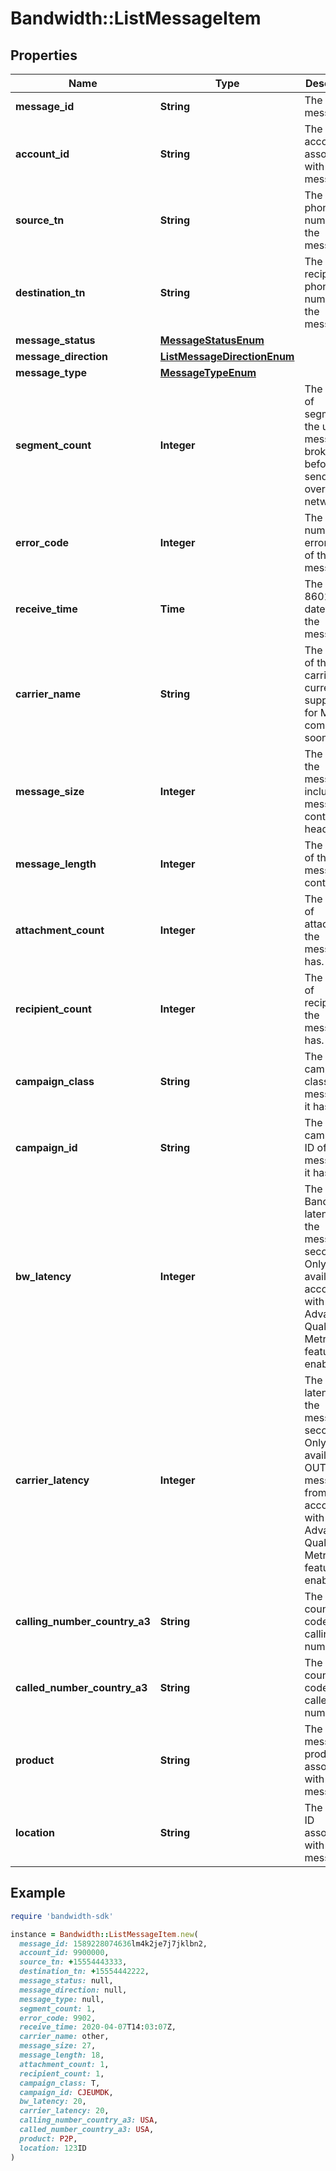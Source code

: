 # Bandwidth::ListMessageItem

## Properties

| Name | Type | Description | Notes |
| ---- | ---- | ----------- | ----- |
| **message_id** | **String** | The message id | [optional] |
| **account_id** | **String** | The account id associated with this message. | [optional] |
| **source_tn** | **String** | The source phone number of the message. | [optional] |
| **destination_tn** | **String** | The recipient phone number of the message. | [optional] |
| **message_status** | [**MessageStatusEnum**](MessageStatusEnum.md) |  | [optional] |
| **message_direction** | [**ListMessageDirectionEnum**](ListMessageDirectionEnum.md) |  | [optional] |
| **message_type** | [**MessageTypeEnum**](MessageTypeEnum.md) |  | [optional] |
| **segment_count** | **Integer** | The number of segments the user&#39;s message is broken into before sending over carrier networks. | [optional] |
| **error_code** | **Integer** | The numeric error code of the message. | [optional] |
| **receive_time** | **Time** | The ISO 8601 datetime of the message. | [optional] |
| **carrier_name** | **String** | The name of the carrier. Not currently supported for MMS coming soon. | [optional] |
| **message_size** | **Integer** | The size of the message including message content and headers. | [optional] |
| **message_length** | **Integer** | The length of the message content. | [optional] |
| **attachment_count** | **Integer** | The number of attachments the message has. | [optional] |
| **recipient_count** | **Integer** | The number of recipients the message has. | [optional] |
| **campaign_class** | **String** | The campaign class of the message if it has one. | [optional] |
| **campaign_id** | **String** | The campaign ID of the message if it has one. | [optional] |
| **bw_latency** | **Integer** | The Bandwidth latency of the message in seconds. Only available for accounts with the Advanced Quality Metrics feature enabled. | [optional] |
| **carrier_latency** | **Integer** | The carrier latency of the message in seconds. Only available for OUTBOUND messages from accounts with the Advanced Quality Metrics feature enabled. | [optional] |
| **calling_number_country_a3** | **String** | The A3 country code of the calling number. | [optional] |
| **called_number_country_a3** | **String** | The A3 country code of the called number. | [optional] |
| **product** | **String** | The messaging product associated with the message. | [optional] |
| **location** | **String** | The location ID associated with this message. | [optional] |

## Example

```ruby
require 'bandwidth-sdk'

instance = Bandwidth::ListMessageItem.new(
  message_id: 1589228074636lm4k2je7j7jklbn2,
  account_id: 9900000,
  source_tn: +15554443333,
  destination_tn: +15554442222,
  message_status: null,
  message_direction: null,
  message_type: null,
  segment_count: 1,
  error_code: 9902,
  receive_time: 2020-04-07T14:03:07Z,
  carrier_name: other,
  message_size: 27,
  message_length: 18,
  attachment_count: 1,
  recipient_count: 1,
  campaign_class: T,
  campaign_id: CJEUMDK,
  bw_latency: 20,
  carrier_latency: 20,
  calling_number_country_a3: USA,
  called_number_country_a3: USA,
  product: P2P,
  location: 123ID
)
```

